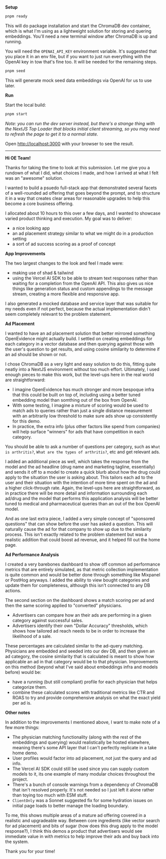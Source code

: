 **Setup**

```bash
pnpm ready
```

This will do package installation and start the ChromaDB dev container, which is what I'm using as a lightweight solution for storing and quering embeddings. You'll need a new terminal window after ChromaDB is up and running.

You will need the `OPENAI_API_KEY` environment variable. It's suggested that you place it in an env file, but if you want to just run everything with the OpenAI key in tow that's fine too. It will be needed for the remaining steps.

```bash
pnpm seed
```

This will generate mock seed data embeddings via OpenAI for us to use later.

**Run**

Start the local build:

```bash
pnpm start
```

_Note: you can run the dev server instead, but there's a strange thing with the NextJS Top Loader that blocks initial client streaming, so you may need to refresh the page to get it to a normal state._

Open [http://localhost:3000](http://localhost:3000) with your browser to see the result.

---

**Hi OE Team!**

Thanks for taking the time to look at this submission. Let me give you a rundown of what I did, what choices I made, and how I arrived at what I felt was an "awesome" solution.

I wanted to build a psuedo full-stack app that demonstrated several facets of a well-rounded ad offering that goes beyond the prompt, and to structure it in a way that creates clear areas for reasonable upgrades to help this become a core business offering.

I allocated about 10 hours to this over a few days, and I wanted to showcase varied product thinking and execution. My goal was to deliver:

- a nice looking app
- an ad placement strategy similar to what we might do in a production setting
- a sort of ad success scoring as a proof of concept

**App Improvements**

The two largest changes to the look and feel I made were:

- making use of shad & tailwind
- using the Vercel AI SDK to be able to stream text responses rather than waiting for a completion from the OpenAI API. This also gives us nice things like generation status and custom appendings to the message stream, creating a more flexible and responsive app.

I also generated a mocked database and service layer that was suitable for my needs even if not perfect, because the actual implementation didn't seem completely relevant to the problem statement.

**Ad Placement**

I wanted to have an ad placement solution that better mirrored something OpenEvidence might actually build. I settled on creating embeddings for each category in a vector database and then querying against those with the user's question to get results, and using cosine similarity to determine if an ad should be shown or not.

I chose ChromaDB as a very light and easy solution to do this, fitting quite neatly into a NextJS environment without too much effort. Ultimately, I used enough pieces to make this work, but the level-ups here in the real world are straightforward:

- I imagine OpenEvidence has much stronger and more bespoque infra that this could be built on top of, including using a better tuned embedding model than somthing out of the box from OpenAI.
- With some testing, I imagine a mixture of scoring would be used to match ads to queries rather than just a single distance measurement with an arbitrarily low threshold to make sure ads show up consistently for this demo.
- In practice, the extra info (plus other factors like spend from companies) will help surface "winners" for ads that have competition in each category.

You should be able to ask a number of questions per category, such as `What is arthritis?`, `What are the types of arthritis?`, etc and get relevant ads.

I added an additional piece as well, which takes the response from the model and the ad headline (drug name and marketing tagline, essentially) and sends it off to a model to create a quick blurb about how the drug could apply to the situation the user is asking about. This tailors each ad to the user and their situation with the intention of more time spent on the ad and a higher click-through rate. Again, the level-ups here are straightforward, as in practice there will be more detail and information surrounding each ad/drug and the model that performs this application analysis will be better tuned to medical and pharmaceutical queries than an out of the box OpenAI model.

And as one last extra piece, I added a very simple concept of "sponsored questions" that can show before the user has asked a question. This will naturally cause the ad for that company to show up due to the similarity process. This isn't exactly related to the problem statement but was a realistic addition that could boost ad revenue, and it helped fill out the home page.

**Ad Performance Analysis**

I created a very barebones dashboard to show off common ad performance metrics that are entirely simulated, as that metric collection implementation is quite common and would be better done through something like Mixpanel or PostHog anyways. I added the ability to view bought categories and update them for completeness, although this isn't connected to any DB actions.

The second section on the dashboard shows a match scoring per ad and then the same scoring applied to "converted" physicians.

- Advertisers can compare how an their ads are performing in a given category against successful sales.
- Advertisers identify their own "Dollar Accuracy" thresholds, which shows how tailored ad reach needs to be in order to increase the likelihood of a sale.

These percentages are calculated similar to the ad-query matching. Physicians are embedded and seeded into our dev DB, and then given an ad category, the cosine similarity that is calculated is meant to show how applicable an ad in that category would be to that physician. Improvements on this method (beyond what I've said about embeddings infra and models before) would be:

- have a running (but still compliant) profile for each physician that helps categorize them.
- combine these calculated scores with traditional metrics like CTR and ROAS to try and provide comprehensive analysis on what the exact yield per ad is.

**Other notes**

In addition to the improvements I mentioned above, I want to make note of a few more things:

- The physician matching functionality (along with the rest of the embeddings and querying) would realistically be hosted elsewhere, meaning there's some API layer that I can't perfectly replicate in a take home demo.
- User profiles would factor into ad placement, not just the query and ad info.
- The Vercel AI SDK could still be used since you can supply custom models to it, its one example of many modular choices throughout the project.
- There's a bunch of console warnings from a dependency of ChromaDB that isn't resolved properly. It's not needed so I just left it alone rather than toying too much with ESM stuff.
- `ClientOnly` was a Sonnet suggested fix for some hydration issues on initial page loads to better manage the loading boundary.

To me, this shows multiple areas of a mature ad offering covered in a realistic and upgradeable way. Between core ingredients (like vector search for ad placement) and bits of sugar (how does this drug apply to the model response?), I think this demos a product that advertisers would see immediate value in with metrics to help improve their ads and buy back into the system.

Thank you for your time!
